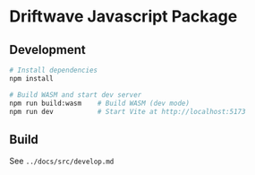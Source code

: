 # Driftwave Javascript Package

## Development

```bash
# Install dependencies
npm install

# Build WASM and start dev server
npm run build:wasm    # Build WASM (dev mode)
npm run dev           # Start Vite at http://localhost:5173
```

## Build

See `../docs/src/develop.md`
